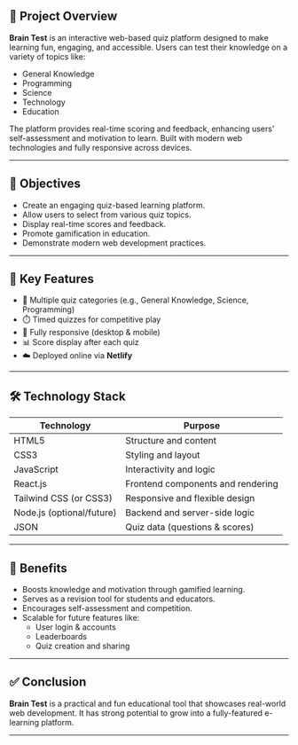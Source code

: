 ## 📘 Project Overview

**Brain Test** is an interactive web-based quiz platform designed to make learning fun, engaging, and accessible. Users can test their knowledge on a variety of topics like:

- General Knowledge  
- Programming  
- Science  
- Technology  
- Education  

The platform provides real-time scoring and feedback, enhancing users’ self-assessment and motivation to learn. Built with modern web technologies and fully responsive across devices.

---

## 🎯 Objectives

- Create an engaging quiz-based learning platform.
- Allow users to select from various quiz topics.
- Display real-time scores and feedback.
- Promote gamification in education.
- Demonstrate modern web development practices.

---

## 🚀 Key Features

- 🧩 Multiple quiz categories (e.g., General Knowledge, Science, Programming)  
- ⏱️ Timed quizzes for competitive play  
- 📱 Fully responsive (desktop & mobile)  
- 📊 Score display after each quiz  
- ☁️ Deployed online via **Netlify**

---

## 🛠️ Technology Stack

| Technology  | Purpose |
|-------------|---------|
| HTML5       | Structure and content |
| CSS3        | Styling and layout |
| JavaScript  | Interactivity and logic |
| React.js    | Frontend components and rendering |
| Tailwind CSS (or CSS3) | Responsive and flexible design |
| Node.js (optional/future) | Backend and server-side logic |
| JSON        | Quiz data (questions & scores) |

---

## 🎁 Benefits

- Boosts knowledge and motivation through gamified learning.
- Serves as a revision tool for students and educators.
- Encourages self-assessment and competition.
- Scalable for future features like:
  - User login & accounts
  - Leaderboards
  - Quiz creation and sharing

---

## ✅ Conclusion

**Brain Test** is a practical and fun educational tool that showcases real-world web development. It has strong potential to grow into a fully-featured e-learning platform.

---
